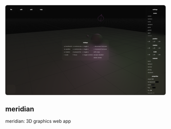 <div align="center">
  <img src="assets/meridian.png" alt="meridian: 3D graphics web app" style="border-radius: 6px">
</div>

## meridian

meridian: 3D graphics web app
